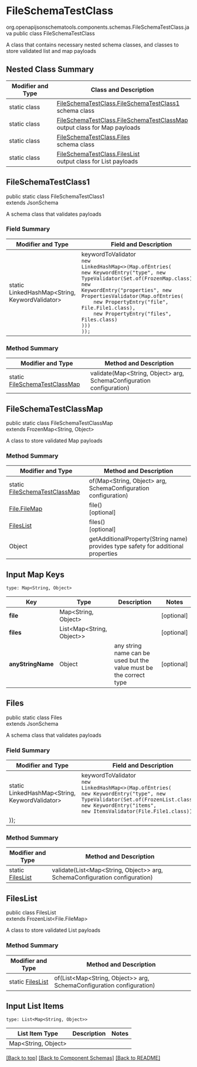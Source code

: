 # FileSchemaTestClass
org.openapijsonschematools.components.schemas.FileSchemaTestClass.java
public class FileSchemaTestClass

A class that contains necessary nested schema classes, and classes to store validated list and map payloads

## Nested Class Summary
| Modifier and Type | Class and Description |
| ----------------- | ---------------------- |
| static class | [FileSchemaTestClass.FileSchemaTestClass1](#fileschematestclass1)<br> schema class |
| static class | [FileSchemaTestClass.FileSchemaTestClassMap](#fileschematestclassmap)<br> output class for Map payloads |
| static class | [FileSchemaTestClass.Files](#files)<br> schema class |
| static class | [FileSchemaTestClass.FilesList](#fileslist)<br> output class for List payloads |

## FileSchemaTestClass1
public static class FileSchemaTestClass1<br>
extends JsonSchema

A schema class that validates payloads
### Field Summary
| Modifier and Type | Field and Description |
| ----------------- | ---------------------- |
| static LinkedHashMap<String, KeywordValidator> | keywordToValidator<br/><code>new LinkedHashMap<>(Map.ofEntries(<br/>new KeywordEntry("type", new TypeValidator(Set.of(FrozenMap.class))),<br>new KeywordEntry("properties", new PropertiesValidator(Map.ofEntries(<br>&nbsp;&nbsp;&nbsp;&nbsp;new PropertyEntry("file", File.File1.class),<br>&nbsp;&nbsp;&nbsp;&nbsp;new PropertyEntry("files", Files.class)<br>)))<br>));</code> |

### Method Summary
| Modifier and Type | Method and Description |
| ----------------- | ---------------------- |
| static [FileSchemaTestClassMap](#fileschematestclassmap) | validate(Map<String, Object> arg, SchemaConfiguration configuration) |

## FileSchemaTestClassMap
public static class FileSchemaTestClassMap<br>
extends FrozenMap<String, Object>

A class to store validated Map payloads

### Method Summary
| Modifier and Type | Method and Description |
| ----------------- | ---------------------- |
| static [FileSchemaTestClassMap](#fileschematestclassmap) | of(Map<String, Object> arg, SchemaConfiguration configuration) |
| [File.FileMap](../../components/schemas/File.md#filemap) | file()<br>[optional] |
| [FilesList](#fileslist) | files()<br>[optional] |
| Object | getAdditionalProperty(String name)<br>provides type safety for additional properties |

## Input Map Keys
```
type: Map<String, Object>
```
| Key | Type |  Description | Notes |
| --- | ---- | ------------ | ----- |
| **file** | Map<String, Object> |  | [optional] |
| **files** | List<Map<String, Object>> |  | [optional] |
| **anyStringName** | Object | any string name can be used but the value must be the correct type | [optional] |

## Files
public static class Files<br>
extends JsonSchema

A schema class that validates payloads
### Field Summary
| Modifier and Type | Field and Description |
| ----------------- | ---------------------- |
| static LinkedHashMap<String, KeywordValidator> | keywordToValidator<br/><code>new LinkedHashMap<>(Map.ofEntries(<br/>new KeywordEntry("type", new TypeValidator(Set.of(FrozenList.class))),<br>new KeywordEntry("items", new ItemsValidator(File.File1.class))
));</code> |

### Method Summary
| Modifier and Type | Method and Description |
| ----------------- | ---------------------- |
| static [FilesList](#fileslist) | validate(List<Map<String, Object>> arg, SchemaConfiguration configuration) |

## FilesList
public class FilesList<br>
extends FrozenList<File.FileMap>

A class to store validated List payloads

### Method Summary
| Modifier and Type | Method and Description |
| ----------------- | ---------------------- |
| static [FilesList](#fileslist) | of(List<Map<String, Object>> arg, SchemaConfiguration configuration) |

## Input List Items
```
type: List<Map<String, Object>>
```
List Item Type | Description | Notes
-------------------- | ------------- | -------------
Map<String, Object> |  |

[[Back to top]](#top) [[Back to Component Schemas]](../../../README.md#Component-Schemas) [[Back to README]](../../../README.md)
